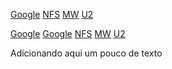 <a></a>
[Google](https://www.google.com/)
[NFS](https://www.google.com/)
[MW](https://github.com/atk92/my-repository/blob/main/index.html)
[U2](https://github.com/atk92/my-repository/blob/main/index.html)

[Google](https://github.com/atk92/my-repository/blob/main/index.html)
<a></a>
[Google](https://www.google.com/)
[NFS](https://www.google.com/)
[MW](https://github.com/atk92/my-repository/blob/main/index.html)
[U2](https://github.com/atk92/my-repository/blob/main/index.html)

Adicionando aqui um pouco de texto 
